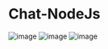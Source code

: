 # Chat-NodeJs
![image](https://user-images.githubusercontent.com/73798412/191392931-a246bf7a-128a-4709-9181-1ba8e0d88b2a.png)
![image](https://user-images.githubusercontent.com/73798412/191392970-e7e5b2cf-cde3-4a5f-bb3c-50c6641f9ccb.png)
![image](https://user-images.githubusercontent.com/73798412/191393011-55973efe-c815-49d1-892b-a21f203a2e78.png)
